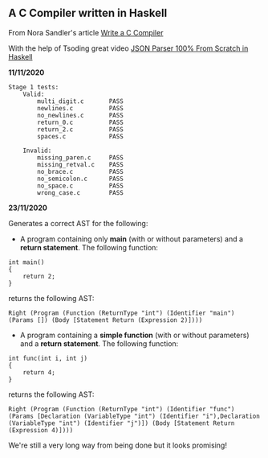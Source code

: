 ## A C Compiler written in Haskell

From Nora Sandler's article [Write a C Compiler](https://norasandler.com/2017/11/29/Write-a-Compiler.html)

With the help of Tsoding great video [JSON Parser 100% From Scratch in Haskell](https://www.youtube.com/watch?v=N9RUqGYuGfw&t=957s)

**11/11/2020**
```
Stage 1 tests:
    Valid:
        multi_digit.c       PASS
        newlines.c          PASS
        no_newlines.c       PASS
        return_0.c          PASS
        return_2.c          PASS
        spaces.c            PASS

    Invalid:
        missing_paren.c     PASS 
        missing_retval.c    PASS
        no_brace.c          PASS
        no_semicolon.c      PASS
        no_space.c          PASS 
        wrong_case.c        PASS
```

**23/11/2020**

Generates a correct AST for the following:
- A program containing only **main** (with or without parameters) and a **return statement**.
The following function:
```
int main()
{
    return 2;
}
```
returns the following AST:
```
Right (Program (Function (ReturnType "int") (Identifier "main") (Params []) (Body [Statement Return (Expression 2)])))
```

- A program containing a **simple function** (with or without parameters) and a **return statement**.
The following function:
```
int func(int i, int j)
{
    return 4;
}
```
returns the following AST:
```
Right (Program (Function (ReturnType "int") (Identifier "func") (Params [Declaration (VariableType "int") (Identifier "i"),Declaration (VariableType "int") (Identifier "j")]) (Body [Statement Return (Expression 4)])))
```

We're still a very long way from being done but it looks promising!

